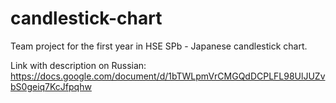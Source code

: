 # candlestick-chart
Team project for the first year in HSE SPb - Japanese candlestick chart.

Link with description on Russian:
https://docs.google.com/document/d/1bTWLpmVrCMGQdDCPLFL98UlJUZvbS0geiq7KcJfpqhw
